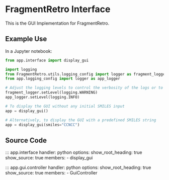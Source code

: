 # FragmentRetro Interface

This is the GUI Implementation for FragmentRetro.

## Example Use

In a Jupyter notebook:

```python
from app.interface import display_gui

import logging
from FragmentRetro.utils.logging_config import logger as fragment_logger
from app.logging_config import logger as app_logger

# Adjust the logging levels to control the verbosity of the logs or to suppress them
fragment_logger.setLevel(logging.WARNING)
app_logger.setLevel(logging.INFO) 

# To display the GUI without any initial SMILES input
app = display_gui()

# Alternatively, to display the GUI with a predefined SMILES string
app = display_gui(smiles="CCNCC")
```

## Source Code

::: app.interface
    handler: python
    options:
      show_root_heading: true
      show_source: true
      members:
        - display_gui

::: app.gui.controller
    handler: python
    options:
      show_root_heading: true
      show_source: true
      members:
        - GuiController
